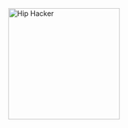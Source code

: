  <a href= "https://cloud.layer5.io/user/a5eb9e0a-c9e3-4b66-890c-8f018e729306?tab=badges&badge=first-interactive-terminal-session" >
    <img width="224px" src = "https://badges.layer5.io/assets/badges/first-interactive-terminal-session/first-interactive-terminal-session.png" alt = "Hip Hacker" />
  </a >
